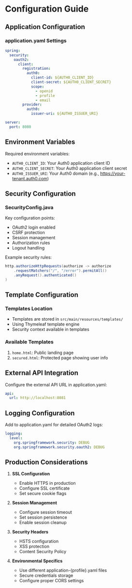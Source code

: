 # Configuration Guide

## Application Configuration

### application.yaml Settings

```yaml
spring:
  security:
    oauth2:
      client:
        registration:
          auth0:
            client-id: ${AUTH0_CLIENT_ID}
            client-secret: ${AUTH0_CLIENT_SECRET}
            scope:
              - openid
              - profile
              - email
        provider:
          auth0:
            issuer-uri: ${AUTH0_ISSUER_URI}

server:
  port: 8080
```

## Environment Variables

Required environment variables:

- `AUTH0_CLIENT_ID`: Your Auth0 application client ID
- `AUTH0_CLIENT_SECRET`: Your Auth0 application client secret
- `AUTH0_ISSUER_URI`: Your Auth0 domain (e.g., https://your-tenant.auth0.com)

## Security Configuration

### SecurityConfig.java

Key configuration points:

- OAuth2 login enabled
- CSRF protection
- Session management
- Authorization rules
- Logout handling

Example security rules:

```java
http.authorizeHttpRequests(authorize -> authorize
    .requestMatchers("/", "/error").permitAll()
    .anyRequest().authenticated()
)
```

## Template Configuration

### Templates Location

- Templates are stored in `src/main/resources/templates/`
- Using Thymeleaf template engine
- Security context available in templates

### Available Templates

1. `home.html`: Public landing page
2. `secured.html`: Protected page showing user info

## External API Integration

Configure the external API URL in application.yaml:

```yaml
api:
  url: http://localhost:8081
```

## Logging Configuration

Add to application.yaml for detailed OAuth2 logs:

```yaml
logging:
  level:
    org.springframework.security: DEBUG
    org.springframework.security.oauth2: DEBUG
```

## Production Considerations

1. **SSL Configuration**

   - Enable HTTPS in production
   - Configure SSL certificate
   - Set secure cookie flags

2. **Session Management**

   - Configure session timeout
   - Set session persistence
   - Enable session cleanup

3. **Security Headers**

   - HSTS configuration
   - XSS protection
   - Content Security Policy

4. **Environmental Specifics**
   - Use different application-{profile}.yaml files
   - Secure credentials storage
   - Configure proper CORS settings
